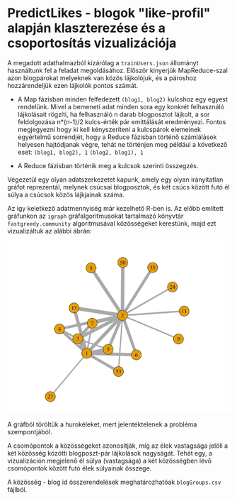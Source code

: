 # PredictLikes - blogok "like-profil" alapján klaszterezése és a csoportosítás vizualizációja

A megadott adathalmazból kizárólag a `trainUsers.json` állományt használtunk fel a feladat megoldásához. Először kinyerjük
MapReduce-szal azon blogpárokat melyeknek van közös lájkolójuk, és a pároshoz hozzárendeljük ezen lájkolók pontos számát.

- A Map fázisban minden felfedezett `(blog1, blog2)` kulcshoz egy egyest rendelünk. Mivel a bemeneti adat minden sora egy konkrét
felhasználó lájkolásait rögzíti, ha felhasználó n darab blogposztot lájkolt, a sor feldolgozása n*(n-1)/2 kulcs-érték pár emittálását
eredményezi. Fontos megjegyezni hogy ki kell kényszeríteni a kulcspárok elemeinek egyértelmű sorrendjét, hogy a Reduce fázisban történő
számlálások helyesen hajtódjanak végre, tehát ne történjen meg például a következő eset:
`(blog1, blog2), 1`
`(blog2, blog1), 1`

- A Reduce fázisban történik meg a kulcsok szerinti összegzés.

Végezetül egy olyan adatszerkezetet kapunk, amely egy olyan irányítatlan gráfot reprezentál, melynek csúcsai blogposztok, és két csúcs
között futó él súlya a csúcsok közös lájkjainak száma.

Az így keletkező adatmennyiség már kezelhető R-ben is. Az előbb említett gráfunkon az `igraph` gráfalgoritmusokat tartalmazó könyvtár `fastgreedy.community` algoritmusával közösségeket kerestünk, majd ezt vizualizáltuk az alábbi ábrán:

![clusters](clusters.png)

A gráfból töröltük a hurokéleket, mert jelentéktelenek a probléma szempontjából.

A csomópontok a közösségeket azonosítják, míg az élek vastagsága jelöli a két közösség közötti blogposzt-pár lájkolások nagyságát. Tehát egy, a vizualizáción megjelenő él súlya (vastagsága) a két közösségben lévő csomópontok között futó élek súlyainak összege. 

A közösség - blog id összerendelések meghatározhatóak `blogGroups.csv` fájlból.
